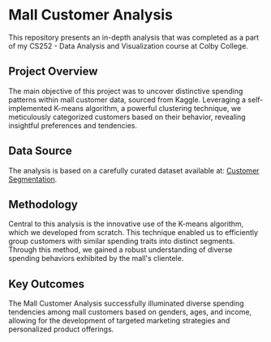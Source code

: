 # Mall Customer Analysis
This repository presents an in-depth analysis that was completed as a part of my CS252 - Data Analysis and Visualization course at Colby College.

## Project Overview
The main objective of this project was to uncover distinctive spending patterns within mall customer data, sourced from Kaggle. Leveraging a self-implemented K-means algorithm, a powerful clustering technique, we meticulously categorized customers based on their behavior, revealing insightful preferences and tendencies.

## Data Source
The analysis is based on a carefully curated dataset available at: [Customer Segmentation](https://www.kaggle.com/datasets/vjchoudhary7/customer-segmentation-tutorial-in-python).

## Methodology
Central to this analysis is the innovative use of the K-means algorithm, which we developed from scratch. This technique enabled us to efficiently group customers with similar spending traits into distinct segments. Through this method, we gained a robust understanding of diverse spending behaviors exhibited by the mall's clientele.

## Key Outcomes
The Mall Customer Analysis successfully illuminated diverse spending tendencies among mall customers based on genders, ages, and income, allowing for the development of targeted marketing strategies and personalized product offerings.
